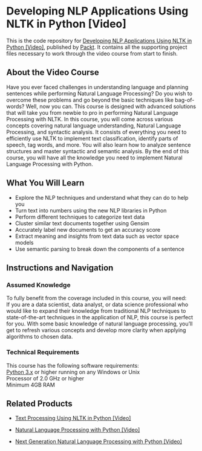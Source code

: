 # Developing NLP Applications Using NLTK in Python [Video]
This is the code repository for [Developing NLP Applications Using NLTK in Python [Video]](https://www.packtpub.com/big-data-and-business-intelligence/developing-nlp-applications-using-nltk-python-video?utm_source=github&utm_medium=repository&utm_campaign=9781789343335), published by [Packt](https://www.packtpub.com/?utm_source=github). It contains all the supporting project files necessary to work through the video course from start to finish.
## About the Video Course
Have you ever faced challenges in understanding language and planning sentences while performing Natural Language Processing? Do you wish to overcome these problems and go beyond the basic techniques like bag-of-words?
Well, now you can. This course is designed with advanced solutions that will take you from newbie to pro in performing Natural Language Processing with NLTK. In this course, you will come across various concepts covering natural language understanding, Natural Language Processing, and syntactic analysis. 
It consists of everything you need to efficiently use NLTK to implement text classification, identify parts of speech, tag words, and more. You will also learn how to analyze sentence structures and master syntactic and semantic analysis.
By the end of this course, you will have all the knowledge you need to implement Natural Language Processing with Python.

<H2>What You Will Learn</H2>
<DIV class=book-info-will-learn-text>
<UL>
<LI>Explore the NLP techniques and understand what they can do to help you 
<LI>Turn text into numbers using the new NLP libraries in Python 
<LI>Perform different techniques to categorize text data 
<LI>Cluster similar text documents together using Gensim 
<LI>Accurately label new documents to get an accuracy score 
<LI>Extract meaning and insights from text data such as vector space models 
<LI>Use semantic parsing to break down the components of a sentence </LI></UL></DIV>

## Instructions and Navigation
### Assumed Knowledge
To fully benefit from the coverage included in this course, you will need:<br/>
If you are a data scientist, data analyst, or data science professional who would like to expand their knowledge from traditional NLP techniques to state-of-the-art techniques in the application of NLP, this course is perfect for you. With some basic knowledge of natural language processing, you’ll get to refresh various concepts and develop more clarity when applying algorithms to chosen data.
### Technical Requirements
This course has the following software requirements:<br/>
[Python 3.x](https://www.python.org/downloads/) or higher running on any Windows or Unix <br/>
Processor of 2.0 GHz or higher<br/>
Minimum 4GB RAM<br/>

## Related Products
* [Text Processing Using NLTK in Python [Video]](https://www.packtpub.com/big-data-and-business-intelligence/text-processing-using-nltk-python-video?utm_source=github&utm_medium=repository&utm_campaign=9781789348989)

* [Natural Language Processing with Python [Video]](https://www.packtpub.com/big-data-and-business-intelligence/natural-language-processing-python-video?utm_source=github&utm_medium=repository&utm_campaign=9781787286085)

* [Next Generation Natural Language Processing with Python [Video]](https://www.packtpub.com/big-data-and-business-intelligence/next-generation-natural-language-processing-python-video?utm_source=github&utm_medium=repository&utm_campaign=9781789139938)

